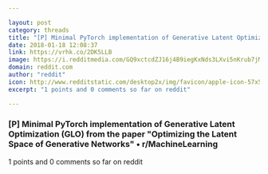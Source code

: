 ```yaml
---

layout: post
category: threads
title: "[P] Minimal PyTorch implementation of Generative Latent Optimization (GLO) from the paper \"Optimizing the Latent Space of Generative Networks\""
date: 2018-01-18 12:08:37
link: https://vrhk.co/2DK5LLB
image: https://i.redditmedia.com/GQ9xctcdZJ16j4B9iegKxNds3LXvi5nKrub7jMRifFM.jpg?w=320&s=55968818ef9236b54721228500f9a8d4
domain: reddit.com
author: "reddit"
icon: http://www.redditstatic.com/desktop2x/img/favicon/apple-icon-57x57.png
excerpt: "1 points and 0 comments so far on reddit"

---
```


### [P] Minimal PyTorch implementation of Generative Latent Optimization (GLO) from the paper "Optimizing the Latent Space of Generative Networks" • r/MachineLearning

1 points and 0 comments so far on reddit